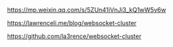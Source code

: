 https://mp.weixin.qq.com/s/5ZUn41iVnJi3_kQ1wW5v6w

https://lawrenceli.me/blog/websocket-cluster

https://github.com/la3rence/websocket-cluster